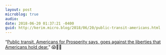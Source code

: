 ```yaml
---
layout: post
microblog: true
audio: 
date: 2018-06-20 01:37:21 -0400
guid: http://kerim.micro.blog/2018/06/20/public-transit-americans.html
---
```

“[Public transit, Americans for Prosperity says, goes against the liberties that Americans hold dear.](https://www.nytimes.com/2018/06/19/climate/koch-brothers-public-transit.html)” 😱🤬🤮

